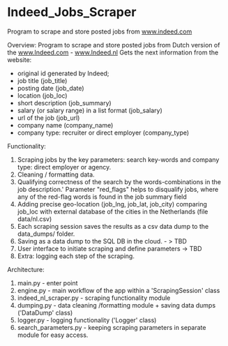 # Indeed_Jobs_Scraper
Program to scrape and store posted jobs from www.indeed.com

Overview:
Program to scrape and store posted jobs from Dutch version of the www.Indeed.com - www.Indeed.nl
Gets the next information from the website:
- original id generated by Indeed;
- job title (job_title)
- posting date (job_date)
- location  (job_loc)
- short description (job_summary)
- salary (or salary range) in a list format (job_salary)
- url of the job (job_url)
- company name (company_name)
- company type: recruiter or direct employer (company_type)

Functionality:
1. Scraping jobs by the key parameters: search key-words and company type: direct employer or agency.
2. Cleaning / formatting data.
3. Qualifying correctness of the search by the words-combinations in the job description.'
Parameter "red_flags" helps to disqualify jobs, where any of the red-flag words is found in the job summary field
4. Adding precise geo-location (job_lng, job_lat, job_city) comparing job_loc with external database of the cities in the Netherlands
   (file data/nl.csv)
5. Each scraping session saves the results as a csv data dump to the data_dumps/ folder.
6. Saving as a data dump to the SQL DB in the cloud. - > TBD
7. User interface to initiate scraping and define parameters -> TBD
8. Extra: logging each step of the scraping.


Architecture:
1. main.py - enter point
2. engine.py - main workflow of the app within a 'ScrapingSession' class
3. indeed_nl_scraper.py - scraping functionality module
4. dumping.py -  data cleaning /formatting module + saving data dumps ('DataDump' class)
5. logger.py - logging functionality ('Logger' class)
6. search_parameters.py - keeping scraping parameters in separate module for easy access.